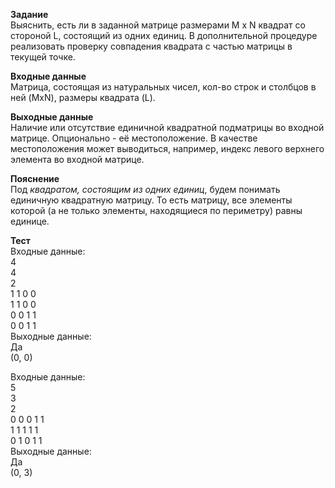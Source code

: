 **Задание**  
Выяснить, есть ли в заданной матрице размерами M x N квадрат со стороной L, состоящий из одних единиц. В дополнительной процедуре реализовать проверку совпадения квадрата с частью матрицы в текущей точке.

**Входные данные**  
Матрица, состоящая из натуральных чисел, кол-во строк и столбцов в ней (MxN), размеры квадрата (L). 

**Выходные данные**  
Наличие или отсутствие единичной квадратной подматрицы во входной матрице. Опционально - её местоположение. В качестве местоположения может выводиться, например, индекс левого верхнего элемента во входной матрице.

**Пояснение**  
Под *квадратом, состоящим из одних единиц*, будем понимать единичную квадратную матрицу. То есть матрицу, все элементы которой (а не только элементы, находящиеся по периметру) равны единице. 

**Тест**  
Входные данные:  
4  
4  
2  
1 1 0 0  
1 1 0 0  
0 0 1 1  
0 0 1 1  
Выходные данные:  
Да  
(0, 0)  

Входные данные:  
5  
3  
2  
0 0 0 1 1  
1 1 1 1 1  
0 1 0 1 1  
Выходные данные:  
Да  
(0, 3)  